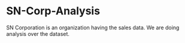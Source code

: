 # SN-Corp-Analysis
SN Corporation is an organization having the sales data. We are doing analysis over the dataset.
